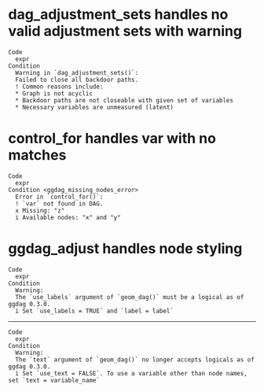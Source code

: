 # dag_adjustment_sets handles no valid adjustment sets with warning

    Code
      expr
    Condition
      Warning in `dag_adjustment_sets()`:
      Failed to close all backdoor paths.
      ! Common reasons include:
      * Graph is not acyclic
      * Backdoor paths are not closeable with given set of variables
      * Necessary variables are unmeasured (latent)

# control_for handles var with no matches

    Code
      expr
    Condition <ggdag_missing_nodes_error>
      Error in `control_for()`:
      ! `var` not found in DAG.
      x Missing: "z"
      i Available nodes: "x" and "y"

# ggdag_adjust handles node styling

    Code
      expr
    Condition
      Warning:
      The `use_labels` argument of `geom_dag()` must be a logical as of ggdag 0.3.0.
      i Set `use_labels = TRUE` and `label = label`

---

    Code
      expr
    Condition
      Warning:
      The `text` argument of `geom_dag()` no longer accepts logicals as of ggdag 0.3.0.
      i Set `use_text = FALSE`. To use a variable other than node names, set `text = variable_name`

